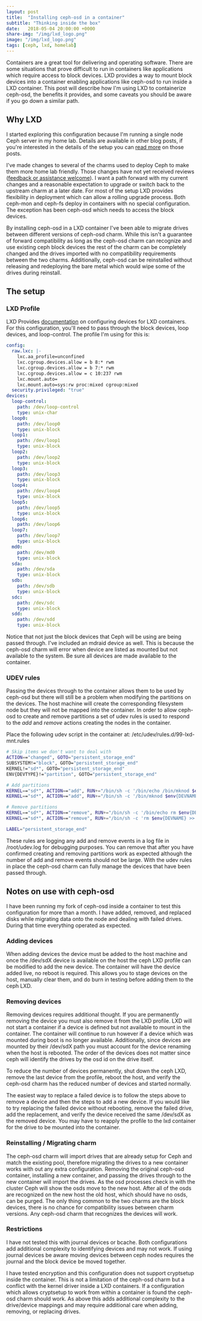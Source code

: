 ```yaml
---
layout: post
title:  "Installing ceph-osd in a container"
subtitle: "Thinking inside the box"
date:   2018-05-04 20:00:00 +0000
share-img: "/img/lxd_logo.png"
image: "/img/lxd_logo.png"
tags: [ceph, lxd, homelab]
---
```


Containers are a great tool for delivering and operating software. There are
some situations that prove difficult to run in containers like applications
which require access to block devices. LXD provides a way to mount block
devices into a container enabling applications like ceph-osd to run inside a
LXD container. This post will describe how I'm using LXD to containerize
ceph-osd, the benefits it provides, and some caveats you should be aware if you
go down a similar path.

## Why LXD 
I started exploring this configuration because I'm running a single
node Ceph server in my home lab. Details are available in other blog posts, if
you're interested in the details of the setup you can [read more][read more]
on those posts.

I've made changes to several of the charms used to deploy Ceph to make them
more home lab friendly. Those changes have not yet received reviews ([feedback
or assistance welcome][gerrit]). I want a path forward with my current changes
and a reasonable expectation to upgrade or switch back to the upstream charm at
a later date. For most of the setup LXD provides flexibility in deployment
which can allow a rolling upgrade process. Both ceph-mon and ceph-fs deploy in
containers with no special configuration. The exception has been ceph-osd which
needs to access the block devices.

By installing ceph-osd in a LXD container I've been able to migrate drives
between different versions of ceph-osd charm. While this isn't a guarantee of
forward compatibility as long as the ceph-osd charm can recognize and use
existing ceph block devices the rest of the charm can be completely changed and
the drives imported with no compatibility requirements between the two charms.
Additionally, ceph-osd can be reinstalled without releasing and redeploying the
bare metal which would wipe some of the drives during reinstall.

## The setup

### LXD Profile

LXD Provides [documentation][device configuration] on configuring devices for
LXD containers. For this configuration, you'll need to pass through the block
devices, loop devices, and loop-control. The profile I'm using for this is:

```yaml
config:
  raw.lxc: |-
    lxc.aa_profile=unconfined
    lxc.cgroup.devices.allow = b 8:* rwm
    lxc.cgroup.devices.allow = b 7:* rwm
    lxc.cgroup.devices.allow = c 10:237 rwm
    lxc.mount.auto=
    lxc.mount.auto=sys:rw proc:mixed cgroup:mixed
  security.privileged: "true"
devices:
  loop-control:
    path: /dev/loop-control
    type: unix-char
  loop0:
    path: /dev/loop0
    type: unix-block
  loop1:
    path: /dev/loop1
    type: unix-block
  loop2:
    path: /dev/loop2
    type: unix-block
  loop3:
    path: /dev/loop3
    type: unix-block
  loop4:
    path: /dev/loop4
    type: unix-block
  loop5:
    path: /dev/loop5
    type: unix-block
  loop6:
    path: /dev/loop6
  loop7:
    path: /dev/loop7
    type: unix-block
  md0:
    path: /dev/md0
    type: unix-block
  sda:
    path: /dev/sda
    type: unix-block
  sdb:
    path: /dev/sdb
    type: unix-block
  sdc:
    path: /dev/sdc
    type: unix-block
  sdd:
    path: /dev/sdd
    type: unix-block
```

Notice that not just the block devices that Ceph will be using are being passed
through. I've included an mdraid device as well. This is because the ceph-osd
charm will error when device are listed as mounted but not available to the
system. Be sure all devices are made available to the container.

### UDEV rules

Passing the devices through to the container allows them to be used by ceph-osd
but there will still be a problem when modifying the partitions on the devices.
The host machine will create the corresponding filesystem node but they will
not be mapped into the container. In order to allow ceph-osd to create and
remove partitions a set of udev rules is used to respond to the *add* and
*remove* actions creating the nodes in the container.

Place the following udev script in the container at: /etc/udev/rules.d/99-lxd-mnt.rules

```bash
# Skip items we don't want to deal with
ACTION=="changed", GOTO="persistent_storage_end"
SUBSYSTEM!="block", GOTO="persistent_storage_end"
KERNEL!="sd*", GOTO="persistent_storage_end"
ENV{DEVTYPE}!="partition", GOTO="persistent_storage_end"

# Add partitions
KERNEL=="sd*", ACTION=="add", RUN+="/bin/sh -c '/bin/echo /bin/mknod $env{DEVNAME} b $env{MAJOR} $env{MINOR} >> /root/udev.log 2>&1'"
KERNEL=="sd*", ACTION=="add", RUN+="/bin/sh -c '/bin/mknod $env{DEVNAME} b $env{MAJOR} $env{MINOR} >> /root/udev.log 2>&1'"

# Remove partitions
KERNEL=="sd*", ACTION=="remove", RUN+="/bin/sh -c '/bin/echo rm $env{DEVNAME} >> /root/udev.log 2>&1'"
KERNEL=="sd*", ACTION=="remove", RUN+="/bin/sh -c 'rm $env{DEVNAME} >> /root/udev.log 2>&1'"

LABEL="persistent_storage_end"
```

These rules are logging any add and remove events in a log file in
/root/udev.log for debugging purposes. You can remove that after you have
confirmed creating and removing partitions work as expected although the number
of add and remove events should not be large. With the udev rules in place the
ceph-osd charm can fully manage the devices that have been passed through.

## Notes on use with ceph-osd

I have been running my fork of ceph-osd inside a container to test this
configuration for more than a month. I have added, removed, and replaced disks
while migrating data onto the node and dealing with failed drives. During that
time everything operated as expected.

### Adding devices

When adding devices the device must be added to the host machine and once the
/dev/sdX device is available on the host the ceph LXD profile can be modified
to add the new device. The container will have the device added live, no reboot
is required. This allows you to stage devices on the host, manually clear them,
and do burn in testing before adding them to the ceph LXD.

### Removing devices

Removing devices requires additional thought. If you are permanently removing
the device you must also remove it from the LXD profile. LXD will not start a
container if a device is defined but not available to mount in the container.
The container will continue to run however if a device which was mounted during
boot is no longer available. Additionally, since devices are mounted by their
/dev/sdX path you must account for the device renaming when the host is
rebooted. The order of the devices does not matter since ceph will identify the
drives by the osd id on the drive itself.

To reduce the number of devices permanently, shut down the ceph LXD, remove
the last device from the profile, reboot the host, and verify the ceph-osd
charm has the reduced number of devices and started normally.

The easiest way to replace a failed device is to follow the steps above to
remove a device and then the steps to add a new device. If you would like to
try replacing the failed device without rebooting, remove the failed drive,
add the replacement, and verify the device received the same /dev/sdX as the
removed device. You may have to reapply the profile to the lxd container for
the drive to be mounted into the container.

### Reinstalling / Migrating charm

The ceph-osd charm will import drives that are already setup for Ceph and match
the existing pool, therefore migrating the drives to a new container works with
out any extra configuration. Removing the original ceph-osd container,
installing a new container, and passing the drives through to the new container
will import the drives. As the osd processes check in with the cluster Ceph
will show the osds move to the new host. After all of the osds are recognized
on the new host the old host, which should have no osds, can be purged. The
only thing common to the two charms are the block devices, there is no chance
for compatibility issues between charm versions.  Any ceph-osd charm that
recognizes the devices will work.

### Restrictions

I have not tested this with journal devices or bcache. Both configurations add
additional complexity to identifying devices and may not work. If using journal
devices be aware moving devices between ceph nodes requires the journal and the
block device be moved together.

I have tested encryption and this configuration does not support cryptsetup
inside the container. This is not a limitation of the ceph-osd charm but a
conflict with the kernel driver inside a LXD containers. If a configuration
which allows cryptsetup to work from within a container is found the ceph-osd
charm should work. As above this adds additional complexity to the drive/device
mappings and may require additional care when adding, removing, or replacing
drives.


[read more]: https://chris-sanders.github.io/tags/#ceph
[gerrit]: https://review.openstack.org/#/q/owner:sanders.chris%2540gmail.com+status:open
[device configuration]: https://github.com/lxc/lxd/blob/master/doc/containers.md#devices-configuration

